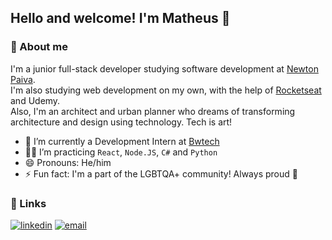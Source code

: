 ## Hello and welcome! I'm Matheus 👋

### 👤 About me
I'm a junior full-stack developer studying software development at [Newton Paiva](https://newtonpaiva.br/).\
I'm also studying web development on my own, with the help of [Rocketseat](https://rocketseat.com.br/) and Udemy.\
Also, I'm an architect and urban planner who dreams of transforming architecture and design using technology. Tech is art!

- 🏬 I’m currently a Development Intern at [Bwtech](https://www.bwtech.com/)
- 👨‍💻 I’m practicing `React`, `Node.JS`, `C#` and `Python`
- 😄 Pronouns: He/him
- ⚡ Fun fact: I'm a part of the LGBTQA+ community! Always proud 🌈



### 🔗 Links
[![linkedin](https://img.shields.io/badge/linkedin-0A66C2?style=for-the-badge&logo=linkedin&logoColor=white)](https://www.linkedin.com/in/mathguim/)
[![email](https://img.shields.io/badge/gmail-D44638?style=for-the-badge&logo=gmail&logoColor=white)](mailto:matheusgrc99@gmail.com)
